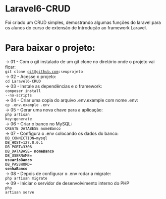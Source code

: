 # Laravel6-CRUD
Foi criado um CRUD simples, demostrando algumas funções do laravel para os alunos do curso de extensão de Introdução ao framework Laravel. 

# Para baixar o projeto:
-> 01 - Com o git instalado de um git clone no diretório onde o projeto vai ficar:<br>
<code>git clone git@github.com:seuprojeto</code><br>
-> 02 - Acesse o projeto:<br>
<code>cd Laravel6-CRUD</code><br>
-> 03 - Instale as dependências e o framework:<br>
<code>composer install --no-scripts</code><br>
-> 04 - Criar uma copia do arquivo .env.example com nome .env:<br>
<code>cp .env.example .env</code><br>
-> 05 - Gerar uma nova chave para a aplicação: <br>
<code>php artisan key:generate</code><br>
-> 06 - Criar o banco no MySQL:<br>
<code>CREATE DATABESE nomeBanco</code><br>
-> 07 - Configura o .env colocando os dados do banco:<br>
<code>DB_CONNECTION=mysql</code><br>
<code>DB_HOST=127.0.0.1</code><br>
<code>DB_PORT=3306</code><br>
<code>DB_DATABASE= <b>nomeBanco</b></code><br>
<code>DB_USERNAME= <b>usuarioBanco</b></code><br>
<code>DB_PASSWORD= <b>senhaBanco</b></code><br>
-> 08 - Depois de configurar o .env rodar a migrate:<br>
<code>php artisan migrate</code><br>
-> 09 - Iniciar o servidor de desenvolvimento interno do PHP<br>
<code>php artisan serve</code>
